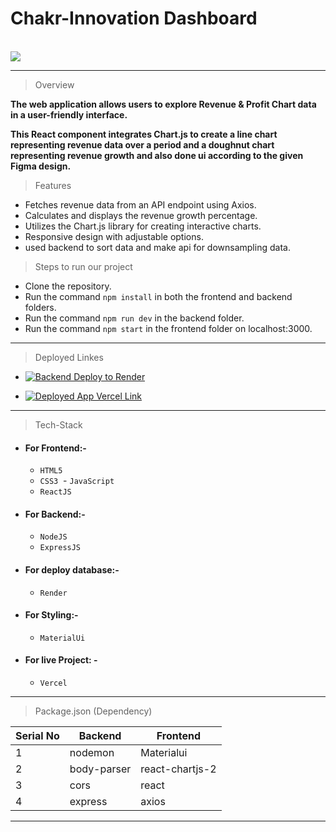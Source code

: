 # **Chakr-Innovation Dashboard**

<br>

<img src="https://github.com/amansrv/amansrv/Chakr-Innovation-Task/main/Project_Sample">

---

> Overview

**The web application allows users to explore Revenue & Profit Chart data in a user-friendly interface.**

**This React component integrates Chart.js to create a line chart representing revenue data over a period and a doughnut chart representing revenue growth and also done ui according to the given Figma design.**

> Features

- Fetches revenue data from an API endpoint using Axios.
- Calculates and displays the revenue growth percentage.
- Utilizes the Chart.js library for creating interactive charts.
- Responsive design with adjustable options.
- used backend to sort data and make api for downsampling data.

> Steps to run our project

- Clone the repository.
- Run the command `npm install` in both the frontend and backend folders.
- Run the command `npm run dev` in the backend folder.
- Run the command `npm start` in the frontend folder on localhost:3000.

---

> Deployed Linkes

- [![Backend Deploy to Render ](https://img.shields.io/badge/Backend_Deployed_Render_Link-0A66C2?style=for-the-badge&logo=ko-fi&logoColor=white)](https://chakr.onrender.com/api/downsampled)

- [![Deployed App Vercel Link](https://img.shields.io/badge/Deployed_App_Vercel_Link-000?style=for-the-badge&logo=ko-fi&logoColor=white)](https://chakr-innovation-pvt-ltd-ckli.vercel.app/)

---

> Tech-Stack

- #### For Frontend:-

  - `HTML5`
  - `CSS3`
     - `JavaScript`
  - `ReactJS`

- #### For Backend:-

  - `NodeJS`
  - `ExpressJS`

- #### For deploy database:-

  - `Render`

- #### For Styling:-

  - `MaterialUi`

- #### For live Project: -

  - `Vercel`

---

> Package.json (Dependency)

| Serial No | Backend     | Frontend        |
| --------- | ----------- | --------------- |
| 1         | nodemon     | Materialui      |
| 2         | body-parser | react-chartjs-2 |
| 3         | cors        | react           |
| 4         | express     | axios           |

---
